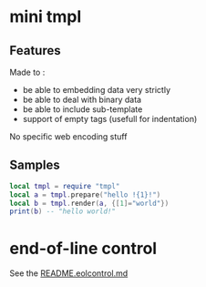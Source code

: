 # mini tmpl

## Features

Made to :
* be able to embedding data very strictly
* be able to deal with binary data
* be able to include sub-template
* support of empty tags (usefull for indentation)

No specific web encoding stuff

## Samples

```lua
local tmpl = require "tmpl"
local a = tmpl.prepare("hello !{1}!")
local b = tmpl.render(a, {[1]="world"})
print(b) -- "hello world!"
```


# end-of-line control

See the [README.eolcontrol.md](README.eolcontrol.md)
